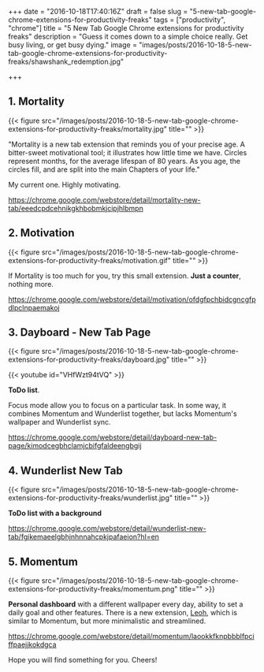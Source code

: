 +++
date = "2016-10-18T17:40:16Z"
draft = false
slug = "5-new-tab-google-chrome-extensions-for-productivity-freaks"
tags = ["productivity", "chrome"]
title = "5 New Tab Google Chrome extensions for productivity freaks"
description = "Guess it comes down to a simple choice really. Get busy living, or get busy dying."
image = "images/posts/2016-10-18-5-new-tab-google-chrome-extensions-for-productivity-freaks/shawshank_redemption.jpg"

+++
<!--more-->

## 1. Mortality

{{< figure src="/images/posts/2016-10-18-5-new-tab-google-chrome-extensions-for-productivity-freaks/mortality.jpg" title="" >}}

"Mortality is a new tab extension that reminds you of your precise age. A
bitter-sweet motivational tool; it illustrates how little time we have. Circles
represent months, for the average lifespan of 80 years. As you age, the circles
fill, and are split into the main Chapters of your life."

My current one. Highly motivating.

https://chrome.google.com/webstore/detail/mortality-new-tab/eeedcpdcehnikgkhbobmkjcipjhlbmpn

## 2. Motivation

{{< figure src="/images/posts/2016-10-18-5-new-tab-google-chrome-extensions-for-productivity-freaks/motivation.gif" title="" >}}

If Mortality is too much for you, try this small extension. **Just a counter**,
nothing more.

https://chrome.google.com/webstore/detail/motivation/ofdgfpchbidcgncgfpdlpclnpaemakoj

## 3. Dayboard - New Tab Page

{{< figure src="/images/posts/2016-10-18-5-new-tab-google-chrome-extensions-for-productivity-freaks/dayboard.jpg" title="" >}}

{{< youtube id="VHfWzt94tVQ" >}}

**ToDo list**.

Focus mode allow you to focus on a particular task. In some way, it combines
Momentum and Wunderlist together, but lacks Momentum's wallpaper and Wunderlist
sync.

https://chrome.google.com/webstore/detail/dayboard-new-tab-page/kimodcegbhclamjcbifgfaldeengbgij

## 4. Wunderlist New Tab

{{< figure src="/images/posts/2016-10-18-5-new-tab-google-chrome-extensions-for-productivity-freaks/wunderlist.jpg" title="" >}}

**ToDo list with a background**

https://chrome.google.com/webstore/detail/wunderlist-new-tab/fgikemaeelgbhjnhnnahcpkjpafaeion?hl=en

## 5. Momentum

{{< figure src="/images/posts/2016-10-18-5-new-tab-google-chrome-extensions-for-productivity-freaks/momentum.png" title="" >}}

**Personal dashboard** with a different wallpaper every day, ability to set a daily
goal and other features. There is a new extension,
[Leoh](https://chrome.google.com/webstore/detail/leoh-new-tab/ijhhakihjccpanbibbcceofpjnebokcb),
which is similar to Momentum, but more minimalistic and streamlined.

https://chrome.google.com/webstore/detail/momentum/laookkfknpbbblfpciffpaejjkokdgca

Hope you will find something for you. Cheers!
